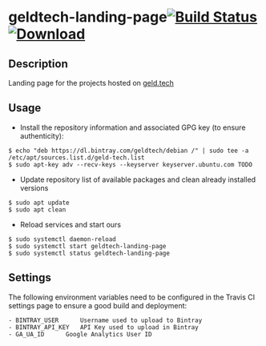 # geldtech-landing-page[![Build Status](https://travis-ci.org/zlig/geldtech-landing-page.svg?branch=master)](https://travis-ci.org/zlig/geldtech-landing-page)  [ ![Download](https://api.bintray.com/packages/geld.tech/debian/geldtech-landing-page/images/download.svg) ](https://bintray.com/geld.tech/debian/geldtech-landing-pages#files)


## Description

Landing page for the projects hosted on <a href="http://www.gedl.tech">geld.tech</a>


## Usage

* Install the repository information and associated GPG key (to ensure authenticity):
```
$ echo "deb https://dl.bintray.com/geldtech/debian /" | sudo tee -a /etc/apt/sources.list.d/geld-tech.list
$ sudo apt-key adv --recv-keys --keyserver keyserver.ubuntu.com TODO
```

* Update repository list of available packages and clean already installed versions
```
$ sudo apt update
$ sudo apt clean
```

* Reload services and start ours
```
$ sudo systemctl daemon-reload
$ sudo systemctl start geldtech-landing-page
$ sudo systemctl status geldtech-landing-page
```

## Settings

The following environment variables need to be configured in the Travis CI settings page to ensure a good build and deployment:

```
- BINTRAY_USER		Username used to upload to Bintray
- BINTRAY_API_KEY	API Key used to upload in Bintray
- GA_UA_ID		Google Analytics User ID
```
